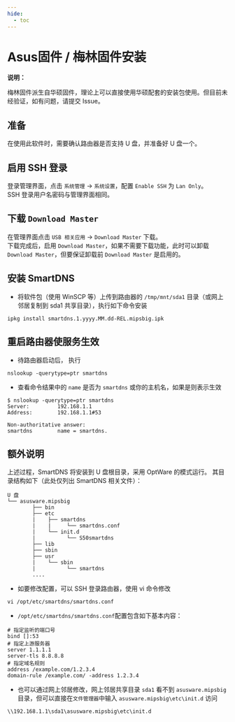 ```yaml
---
hide:
  - toc
---
```


# Asus固件 / 梅林固件安装

**说明：**

梅林固件派生自华硕固件，理论上可以直接使用华硕配套的安装包使用。但目前未经验证，如有问题，请提交 Issue。

## 准备

在使用此软件时，需要确认路由器是否支持 U 盘，并准备好 U 盘一个。

## 启用 SSH 登录

登录管理界面，点击 `系统管理` -> `系统设置`，配置 `Enable SSH` 为 `Lan Only`。  
SSH 登录用户名密码与管理界面相同。

## 下载 `Download Master`

在管理界面点击 `USB 相关应用` -> `Download Master` 下载。  
下载完成后，启用 `Download Master`，如果不需要下载功能，此时可以卸载 `Download Master`，但要保证卸载前 `Download Master` 是启用的。  

## 安装 SmartDNS

- 将软件包（使用 WinSCP 等）上传到路由器的 `/tmp/mnt/sda1` 目录（或网上邻居复制到 sda1 共享目录），执行如下命令安装

```shell
ipkg install smartdns.1.yyyy.MM.dd-REL.mipsbig.ipk
```

## 重启路由器使服务生效

- 待路由器启动后， 执行

```shell
nslookup -querytype=ptr smartdns
```

- 查看命令结果中的 `name` 是否为 `smartdns` 或你的主机名，如果是则表示生效

```shell
$ nslookup -querytype=ptr smartdns
Server:         192.168.1.1
Address:        192.168.1.1#53

Non-authoritative answer:
smartdns        name = smartdns.
```

## 额外说明

上述过程，SmartDNS 将安装到 U 盘根目录，采用 OptWare 的模式运行。
其目录结构如下（此处仅列出 SmartDNS 相关文件）：

```shell
U 盘
└── asusware.mipsbig
        ├── bin
        ├── etc
        |    ├── smartdns
        |    |     └── smartdns.conf
        |    └── init.d
        |          └── S50smartdns
        ├── lib
        ├── sbin
        ├── usr
        |    └── sbin
        |          └── smartdns
        ....
```

- 如要修改配置，可以 SSH 登录路由器，使用 vi 命令修改

```shell
vi /opt/etc/smartdns/smartdns.conf
```

- `/opt/etc/smartdns/smartdns.conf`配置包含如下基本内容：

```shell
# 指定监听的端口号
bind []:53 
# 指定上游服务器
server 1.1.1.1
server-tls 8.8.8.8
# 指定域名规则
address /example.com/1.2.3.4
domain-rule /example.com/ -address 1.2.3.4
```

- 也可以通过网上邻居修改，网上邻居共享目录 `sda1` 看不到 `asusware.mipsbig` 目录，但可以直接在`文件管理器`中输入 `asusware.mipsbig\etc\init.d` 访问

```shell
\\192.168.1.1\sda1\asusware.mipsbig\etc\init.d
```
